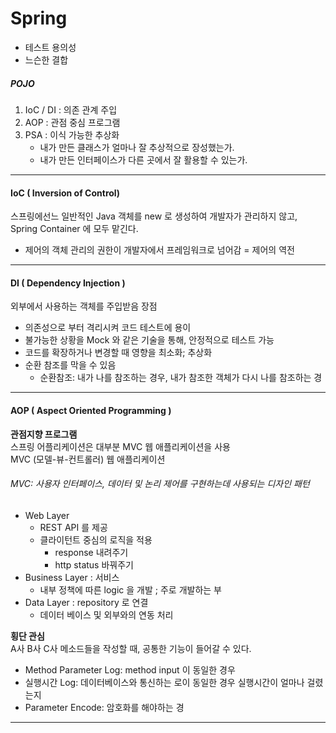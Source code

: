 # Spring
- 테스트 용의성
- 느슨한 결합

##### POJO
1. IoC / DI : 의존 관계 주입
2. AOP : 관점 중심 프로그램
3. PSA : 이식 가능한 추상화
    - 내가 만든 클래스가 얼마나 잘 추상적으로 장성했는가.
    - 내가 만든 인터페이스가 다른 곳에서 잘 활용할 수 있는가.
---
#### IoC ( Inversion of Control)
스프링에선느 일반적인 Java 객체를 new 로 생성하여 개발자가 관리하지 않고, Spring Container 에 모두 맡긴다.
- 제어의 객체 관리의 권한이 개발자에서 프레임워크로 넘어감 = 제어의 역전
---
#### DI ( Dependency Injection )
외부에서 사용하는 객체를 주입받음
장점
- 의존성으로 부터 격리시켜 코드 테스트에 용이
- 불가능한 상황을 Mock 와 같은 기술을 통해, 안정적으로 테스트 가능
- 코드를 확장하거나 변경할 때 영향을 최소화; 추상화
- 순환 참조를 막을 수 있음
    - 순환참조: 내가 나를 참조하는 경우, 내가 참조한 객체가 다시 나를 참조하는 경
---
#### AOP ( Aspect Oriented Programming )
**관점지향 프로그램**   
스프링 어플리케이션은 대부분 MVC 웹 애플리케이션을 사용   
MVC (모델-뷰-컨트롤러) 웹 애플리케이션
###### MVC: 사용자 인터페이스, 데이터 및 논리 제어를 구현하는데 사용되는 디자인 패턴   
- Web Layer
    - REST API 를 제공
    - 클라이턴트 중심의 로직을 적용
        - response 내려주기
        - http status 바꿔주기
- Business Layer : 서비스
    - 내부 정책에 따른 logic 을 개발 ; 주로 개발하는 부
- Data Layer : repository 로 연결
    - 데이터 베이스 및 외부와의 연동 처리

**횡단 관심**   
A사 B사 C사 메소드들을 작성할 때, 공통한 기능이 들어갈 수 있다.
- Method Parameter Log: method input 이 동일한 경우
- 실행시간 Log: 데이터베이스와 통신하는 로이 동일한 경우 실행시간이 얼마나 걸렸는지
- Parameter Encode: 암호화를 해야하는 경
                             


---